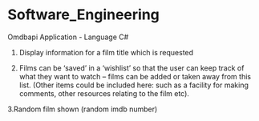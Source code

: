 # Software_Engineering
Omdbapi Application - Language C#

1. Display information for a film title which is requested

2. Films can be ‘saved’ in a ‘wishlist’ so that the user can keep track of what they
want to watch – films can be added or taken away from this list. (Other items could
be included here: such as a facility for making comments, other resources relating
to the film etc).

3.Random film shown (random imdb number)

